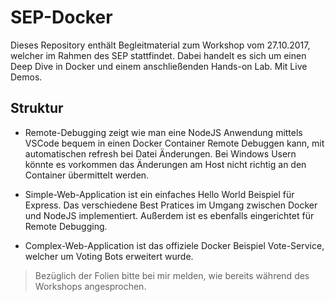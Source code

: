 # SEP-Docker

Dieses Repository enthält Begleitmaterial zum Workshop vom 27.10.2017, welcher im Rahmen des SEP stattfindet.
Dabei handelt es sich um einen Deep Dive in Docker und einem anschließenden Hands-on Lab. Mit Live Demos.

## Struktur

* Remote-Debugging zeigt wie man eine NodeJS Anwendung mittels VSCode bequem in einen Docker Container Remote Debuggen kann, mit automatischen refresh bei Datei Änderungen. Bei Windows Usern könnte es vorkommen das Änderungen am Host nicht richtig an den Container übermittelt werden.

* Simple-Web-Application ist ein einfaches Hello World Beispiel für Express. Das verschiedene Best Pratices im Umgang zwischen Docker und NodeJS implementiert. Außerdem ist es ebenfalls eingerichtet für Remote Debugging.

* Complex-Web-Application ist das offiziele Docker Beispiel Vote-Service, welcher um Voting Bots erweitert wurde.


> Bezüglich der Folien bitte bei mir melden, wie bereits während des Workshops angesprochen.